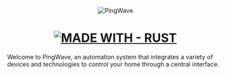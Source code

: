 <p align="center"><img src="https://github.com/user-attachments/assets/9c8cff9b-6fad-4222-9527-e2eec8be846e" alt="PingWave"></p>
<h1 align="center">
  <a href="https://www.rust-lang.org/"><img src="https://img.shields.io/badge/MADE_WITH-RUST-f56e0f?style=for-the-badge" alt="MADE WITH - RUST"></a>
</h1>

<p>Welcome to PingWave, an automation system that integrates a variety of devices and technologies to control your home through a central interface.</p>
